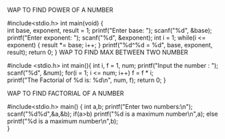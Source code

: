 WAP TO FIND POWER OF A NUMBER 

#include<stdio.h>
int main(void)
{       
    int base, exponent, result = 1;
    printf("Enter base: ");
    scanf("%d", &base);
    printf("Enter exponent: ");
    scanf("%d", &exponent);
    int i = 1;
    while(i <= exponent)
    {
        result *= base;
        i++;
    }
    printf("%d^%d = %d", base, exponent, result);
    return 0; 
   }
WAP TO FIND MAX BETWEEN TWO NUMBER


   #include <stdio.h>
int  main(){
  int i, f = 1, num; 
  printf("Input the number : ");
  scanf("%d", &num); 
  for(i = 1; i <= num; i++) 
      f = f * i;  
  printf("The Factorial of %d is: %d\n", num, f);
   return 0; 
}

WAP TO FIND FACTORIAL OF A NUMBER


#include<stdio.h>
main()
{
	int a,b;
	printf("Enter two numbers:\n");
	scanf("%d%d",&a,&b);
	if(a>b)
	printf("%d is a maximum number\n",a);
	else
	printf("%d is a maximum number\n",b);	
}
